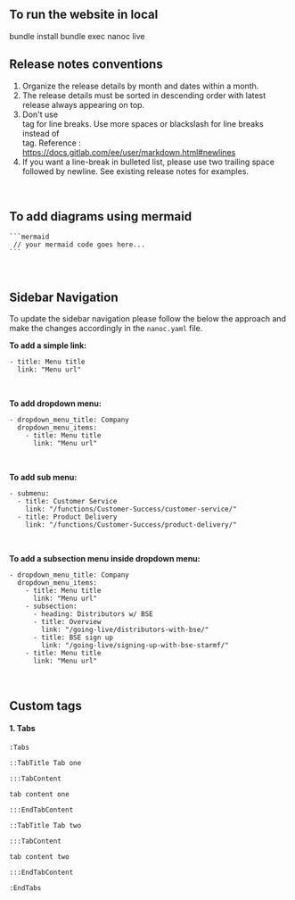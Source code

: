 ## To run the website in local
bundle install
bundle exec nanoc live

## Release notes conventions
1. Organize the release details by month and dates within a month.
2. The release details must be sorted in descending order with latest release always appearing on top.
3. Don't use <br> tag for line breaks. Use more spaces or blackslash for line breaks instead of <br> tag. Reference : https://docs.gitlab.com/ee/user/markdown.html#newlines
4. If you want a line-break in bulleted list, please use two trailing space followed by newline. See existing release notes for examples.

<br/>

## To add diagrams using mermaid
~~~
```mermaid
 // your mermaid code goes here...
```
~~~

<br/>

## Sidebar Navigation
To update the sidebar navigation please follow the below the approach and make the changes accordingly in the `nanoc.yaml` file.

**To add a simple link:**
```
- title: Menu title
  link: "Menu url"
```
<br/>

**To add dropdown menu:**
```
- dropdown_menu_title: Company
  dropdown_menu_items:
    - title: Menu title
      link: "Menu url"
```
<br/>

**To add sub menu:**
```
- submenu:
  - title: Customer Service
    link: "/functions/Customer-Success/customer-service/"
  - title: Product Delivery
    link: "/functions/Customer-Success/product-delivery/"
```
<br/>

**To add a subsection menu inside dropdown menu:**
```
- dropdown_menu_title: Company
  dropdown_menu_items:
    - title: Menu title
      link: "Menu url"
    - subsection:
      - heading: Distributors w/ BSE
      - title: Overview
        link: "/going-live/distributors-with-bse/"
      - title: BSE sign up
        link: "/going-live/signing-up-with-bse-starmf/"
    - title: Menu title
      link: "Menu url"
```

<br/>

## Custom tags
#### 1. Tabs

```
:Tabs

::TabTitle Tab one

:::TabContent

tab content one

:::EndTabContent 

::TabTitle Tab two

:::TabContent 

tab content two

:::EndTabContent

:EndTabs 
```

